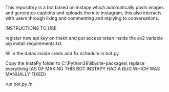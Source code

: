 This repository is a bot based on instapy which automatically posts images and generates captions and uploads them to instagram, this also interacts with users through liking and commenting and replying to conversations.

INSTRUCTIONS TO USE

register new api key on ritekit and put access token inside the av2 variable
pip install requirements.txt

fill in the datas inside creds and fix schedule in bot.py

Copy the InstaPy folder to C:\\Python39\\lib\\site-packages\\ replace everything (AS OF MAKING THIS BOT INSTAPY HAD A BUG WHICH WAS MANUALLY FIXED)

run bot.py /n
